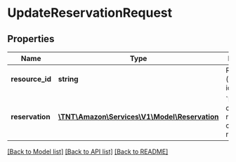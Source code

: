 # UpdateReservationRequest

## Properties
Name | Type | Description | Notes
------------ | ------------- | ------------- | -------------
**resource_id** | **string** | Resource (store) identifier. | 
**reservation** | [**\TNT\Amazon\Services\V1\Model\Reservation**](Reservation.md) | &#x60;Reservation&#x60; object to reduce the capacity of a resource. | 

[[Back to Model list]](../README.md#documentation-for-models) [[Back to API list]](../README.md#documentation-for-api-endpoints) [[Back to README]](../README.md)


